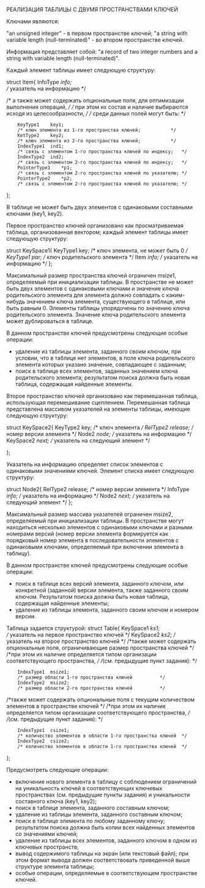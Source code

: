 РЕАЛИЗАЦИЯ ТАБЛИЦЫ С ДВУМЯ ПРОСТРАНСТВАМИ КЛЮЧЕЙ

Ключами являются: 

"an unsigned integer" - в первом пространстве ключей;
"a string with variable length (null-terminated)" - во втором пространстве ключей.
  
Информация представляет собой:
"a record of two integer numbers and a string with variable length (null-terminated)".


Каждый элемент таблицы имеет следующую структуру:

struct Item{
		InfoType *info;		
		/* указатель на информацию					*/

/*	а также может содержать опциональные поля, для оптимизации выполнения операций, 	*/
/*	при этом их состав и наличие выбираются исходя из целесообразности, 			*/
/*	среди данных полей могут быть:								*/

		KeyType1 	key1;	
		/* ключ элемента из 1-го пространства ключей;			*/
		KetType2 	key2;	
		/* ключ элемента из 2-го пространства ключей;			*/
		IndexType1 	ind1;	
		/* связь с элементом 1-го пространства ключей по индексу;	*/
		IndexType2 	ind2;	
		/* связь с элементом 2-го пространства ключей по индексу;	*/
		PointerType1	*p1;	
		/* связь с элементом 2-го пространства ключей по указателю;	*/
		PointerType2	*p2;	
		/* связь с элементом 2-го пространства ключей по указателю;	*/

};

В таблице не может быть двух элементов с одинаковыми составными ключами (key1, key2).

Первое пространство ключей организовано как просматриваемая таблица, организованная вектором;
каждый элемент таблицы имеет следующую структуру:

struct KeySpace1{
		KeyType1 key;			/* ключ элемента, не может быть 0		*/
		KeyType1 par;			/* ключ родительского элемента			*/
		Item *info;			/* указатель на информацию			*/
};

Максимальный размер пространства ключей ограничен msize1, определяемый при инициализации таблицы.
В пространстве не может быть двух элементов с одинаковыми ключами и значение ключа родительского элемента
для элемента должно совпадать с каким-нибудь значением ключа элемента,
существующего в таблице, или быть равным 0. Элементы таблицы упорядочены по значению 
ключа родительского элемента. Значение ключа родительского элемента может дублироваться в таблице.

В данном пространстве ключей предусмотрены следующие особые операции:
-	удаление из таблицы элемента, заданного своим ключом, при условии, 
что в таблице нет элементов, в поле ключа родительского элемента которых указано значение, 
совпадающее с заданным;
-	поиск в таблице всех элементов, заданных значением ключа родительского элемента; 
результатом поиска должна быть новая таблица, содержащая найденные элементы.

Второе пространство ключей организовано как перемешанная таблица, использующая перемешивание сцеплением.
Перемешанная таблица представлена массивом указателей на элементы таблицы, имеющие следующую структуру:

struct KeySpace2{
		KeyType2 key;		/* ключ элемента			*/
		RelType2 release;	/* номер версии элемента		*/
		Node2 *node;		/* указатель на информацию		*/
		KeySpace2 *next;	/* указатель на следующий элемент	*/

};

Указатель на информацию определяет список элементов с одинаковыми значениями ключей. 
Элемент списка имеет следующую структуру:

struct Node2{
		RelType2 release;	/* номер версии элемента		*/
		InfoType *info;		/* указатель на информацию		*/
		Node2 *next; 		/* указатель на следующий элемент	*/
};


Максимальный размер массива указателей ограничен msize2, определяемый при инициализации таблицы. 
В пространстве могут находиться несколько элементов с одинаковыми ключами и разными номерами версий 
(номер версии элемента формируется как порядковый номер элемента в последовательности элементов 
с одинаковыми ключами, определяемый при включении элемента в таблицу).

В данном пространстве ключей предусмотрены следующие особые операции:
-	поиск в таблице всех версий элемента, заданного ключом, или конкретной (заданной) версии элемента, 
также заданного своим ключом. Результатом поиска должна быть новая таблица, содержащая найденные элементы;
-	удаление из таблицы элемента, заданного своим ключом и номером версии.

Таблица задается структурой:
struct Table{
		KeySpace1 	*ks1;	
		/* указатель на первое пространство ключей			*/
		KeySpace2 	*ks2;
		/* указатель на второе пространство ключей			*/
/*также может содержать опциональные поля, ограничивающие размер пространства ключей		*/
/*при этом их наличие определяется типом организации соответствующего пространства, 		*/
/*(см. предыдущие пункт задания):								*/

		IndexType1 	msize1;
		/* размер области 1-го пространства ключей 			*/
		IndexType2 	msize2;
		/* размер области 2-го пространства ключей 			*/

/*также может содержать опциональные поля с текущим количеством элементов в пространстве ключей	*/
/*при этом их наличие определяется типом организации соответствующего пространства, 		*/
/*(см. предыдущие пункт задания):								*/

		IndexType1 	сsize1;
		/* количество элементов в области 1-го пространства ключей	*/
		IndexType2 	сsize2;
		/* количество элементов в области 1-го пространства ключей	*/
};

Предусмотреть следующие операции:
-	включение нового элемента в таблицу с соблюдением ограничений на уникальность ключей в 
соответствующих ключевых пространствах (см. предыдущие пункты задания) и уникальности 
составного ключа (key1, key2);
-	поиск в таблице элемента, заданного составным ключом;
-	удаление из таблицы элемента, заданного составным ключом;
-	поиск в таблице элемента по любому заданному ключу; 
результатом поиска должна быть копии всех найденных элементов со значениями ключей;  
-	удаление из таблицы всех элементов, заданного ключом в одном из ключевых пространств;
-	вывод содержимого таблицы на экран (или текстовый файл); 
при этом формат вывода должен соответствовать приведенной выше структуре элемента таблицы;
-	особые операции, определяемые в соответствующем пространстве ключей.